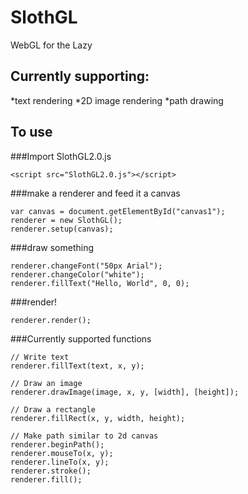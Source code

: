 # SlothGL
WebGL for the Lazy

## Currently supporting:
*text rendering
*2D image rendering
*path drawing

## To use
###Import SlothGL2.0.js
```
<script src="SlothGL2.0.js"></script>
```

###make a renderer and feed it a canvas
```
var canvas = document.getElementById("canvas1");
renderer = new SlothGL();
renderer.setup(canvas);
```

###draw something
```
renderer.changeFont("50px Arial");
renderer.changeColor("white");
renderer.fillText("Hello, World", 0, 0);
```

###render!
```
renderer.render();
```

###Currently supported functions
```
// Write text
renderer.fillText(text, x, y);

// Draw an image
renderer.drawImage(image, x, y, [width], [height]);

// Draw a rectangle
renderer.fillRect(x, y, width, height);

// Make path similar to 2d canvas
renderer.beginPath();
renderer.mouseTo(x, y);
renderer.lineTo(x, y);
renderer.stroke();
renderer.fill();
```